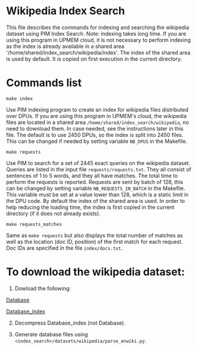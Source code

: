 # Wikipedia Index Search

This file describes the commands for indexing and searching the wikipedia dataset using PIM Index Search.
Note: indexing takes long time. If you are using this program in UPMEM cloud, it is not necessary to perform 
indexing as the index is already available in a
shared area '/home/shared/index_search/wikipedia/index'.
The index of the shared area is used by default.
It is copied on first execution in the current directory.

# Commands list

```
make index 
```
Use PIM indexing program to create an index for wikipedia files distributed over DPUs.
If you are using this program in UPMEM's cloud, the wikipedia files are located 
in a shared area `/home/shared/index_search/wikipedia`, no need to download them.
In case needed, see the instructions later in this file.
The default is to use 2450 DPUs, so the index is split into 2450 files.
This can be changed if needed by setting variable `NB_DPUS` in the Makefile.

```
make requests
```
Use PIM to search for a set of 2445 exact queries on the wikipedia dataset.
Queries are listed in the input file `requests/requests.txt`.
They all consist of sentences of 1 to 5 words, and they all have matches.
The total time to perform the requests is reported.
Requests are sent by batch of 128,
this can be changed by setting variable `NB_REQUESTS_IN_BATCH` in the Makefile.
This variable must be set at a value lower than 128, which is a static limit in the DPU code.
By default the index of the shared area is used. In order to help reducing the loading time,
the index is first copied in the current directory (if it does not already exists).

```
make requests_matches
```
Same as `make requests` but also displays the total number of matches as well as 
the location (doc ID, position) of the first match for each request.
Doc IDs are specified in the file `index/docs.txt`.

# To download the wikipedia dataset:

1) Dowload the following:


[Database](https://dumps.wikimedia.org/enwiki/latest/enwiki-latest-pages-articles-multistream.xml.bz2)


[Database_index](https://dumps.wikimedia.org/enwiki/latest/enwiki-latest-pages-articles-multistream-index.txt.bz2)
 

2) Decompress Database_index (not Database).


3) Generate database files using `<index_search>/datasets/wikipedia/parse_enwiki.py`.

